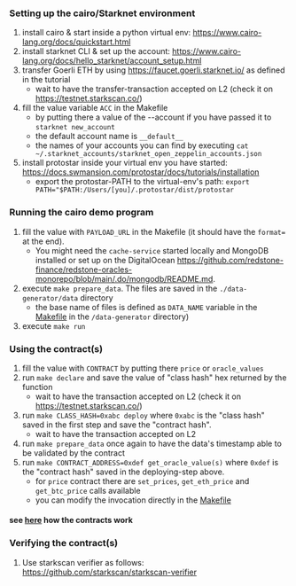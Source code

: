### Setting up the cairo/Starknet environment

1. install cairo & start inside a python virtual env: <https://www.cairo-lang.org/docs/quickstart.html>
1. install starknet CLI & set up the account: <https://www.cairo-lang.org/docs/hello_starknet/account_setup.html>
1. transfer Goerli ETH by using <https://faucet.goerli.starknet.io/> as defined in the tutorial
   * wait to have the transfer-transaction accepted on L2 (check it on <https://testnet.starkscan.co/>)
1. fill the value variable `ACC` in the Makefile
   * by putting there a value of the --account if you have passed it to `starknet new_account`
   * the default account name is `__default__`
   * the names of your accounts you can find by executing `cat ~/.starknet_accounts/starknet_open_zeppelin_accounts.json`
1. install protostar inside your virtual env you have started: <https://docs.swmansion.com/protostar/docs/tutorials/installation>
   * export the protostar-PATH to the virtual-env's path: `export PATH="$PATH:/Users/[you]/.protostar/dist/protostar`

### Running the cairo demo program
1. fill the value with `PAYLOAD_URL` in the Makefile (it should have the `format=` at the end). 
   * You might need the `cache-service` started locally and MongoDB installed or set up on the DigitalOcean <https://github.com/redstone-finance/redstone-oracles-monorepo/blob/main/.do/mongodb/README.md>.
1. execute `make prepare_data`. The files are saved in the `./data-generator/data` directory
   * the base name of files is defined as `DATA_NAME` variable in the [Makefile](./../data-generator/Makefile) in the `/data-generator` directory)
1. execute `make run`

### Using the contract(s)
1. fill the value with `CONTRACT` by putting there `price` or `oracle_values`
1. run `make declare` and save the value of "class hash" hex returned by the function
   * wait to have the transaction accepted on L2 (check it on <https://testnet.starkscan.co/>)
1. run `make CLASS_HASH=0xabc deploy` where `0xabc` is the "class hash" saved in the first step and save the "contract hash".
   * wait to have the transaction accepted on L2
1. run `make prepare_data` once again to have the data's timestamp able to be validated by the contract
1. run `make CONTRACT_ADDRESS=0xdef get_oracle_value(s)` where `0xdef` is the "contract hash" saved in the deploying-step above.
   * for `price` contract there are `set_prices`, `get_eth_price` and `get_btc_price` calls available
   * you can modify the invocation directly in the [Makefile](Makefile)

#### see [here](src/contracts/README.md) how the contracts work 

### Verifying the contract(s)
1. Use starkscan verifier as follows: <https://github.com/starkscan/starkscan-verifier>